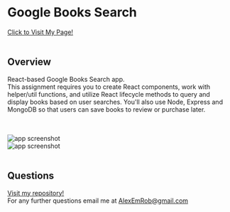 # Google Books Search
<a href="https://afternoon-ravine-72569.herokuapp.com/">Click to Visit My Page!</a><br><br>
## Overview
React-based Google Books Search app. 
<br>This assignment requires you to create React components, work with helper/util functions, and utilize React lifecycle methods to query and display books based on user searches. You'll also use Node, Express and MongoDB so that users can save books to review or purchase later.

<br><br>
<img src="./public/SSsearch.png" alt="app screenshot">
<br>
<img src="./public/SSsaved.png" alt="app screenshot">
<br>
<br>
## Questions
[Visit my repository!](https://www.github.com/alexemrob)
<br>
For any further questions email me at AlexEmRob@gmail.com
